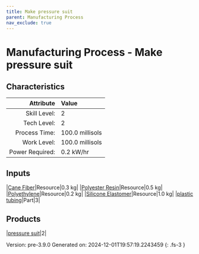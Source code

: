 ```yaml
---
title: Make pressure suit
parent: Manufacturing Process
nav_exclude: true
---
```

# Manufacturing Process - Make pressure suit


## Characteristics

| Attribute      | Value |
|--------:|:------|
|Skill Level:|2|
|Tech Level:|2|
|Process Time:|100.0 millisols|
|Work Level:|100.0 millisols|
|Power Required:|0.2 kW/hr|

## Inputs

|[Cane Fiber](../resource/cane-fiber.html)|Resource|0.3 kg|
|[Polyester Resin](../resource/polyester-resin.html)|Resource|0.5 kg|
|[Polyethylene](../resource/polyethylene.html)|Resource|0.2 kg|
|[Silicone Elastomer](../resource/silicone-elastomer.html)|Resource|1.0 kg|
|[plastic tubing](../part/plastic-tubing.html)|Part|3|

## Products

|[pressure suit](../part/pressure-suit.html)|2|


Version: pre-3.9.0 Generated on: 2024-12-01T19:57:19.2243459
{: .fs-3 }

